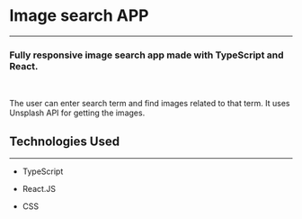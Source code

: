 <h1>Image search APP</h1>
<hr><h3>Fully responsive image search app made with TypeScript and React.</h3>
</br><p>The user can enter search term and find images related to that term. It uses Unsplash API for getting the images.</p><h2>Technologies Used</h2>
<hr><ul>
<li>TypeScript</li>
</ul><ul>
<li>React.JS</li>
</ul><ul>
<li>CSS</li>
</ul>
